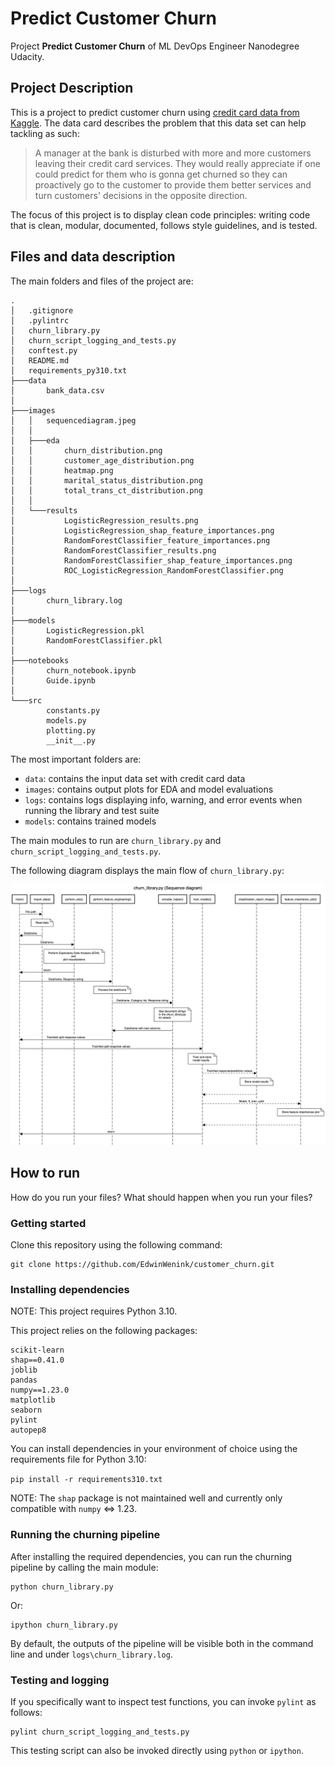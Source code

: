 # Predict Customer Churn

Project **Predict Customer Churn** of ML DevOps Engineer Nanodegree Udacity.

## Project Description

This is a project to predict customer churn using [credit card data from Kaggle](https://www.kaggle.com/datasets/sakshigoyal7/credit-card-customers).
The data card describes the problem that this data set can help tackling as such:

> A manager at the bank is disturbed with more and more customers leaving their credit card services. They would really appreciate if one could predict for them who is gonna get churned so they can proactively go to the customer to provide them better services and turn customers' decisions in the opposite direction.

The focus of this project is to display clean code principles: writing code that is clean, modular, documented, follows style guidelines, and is tested.

## Files and data description

The main folders and files of the project are:

```
.
│   .gitignore
│   .pylintrc
│   churn_library.py
│   churn_script_logging_and_tests.py
│   conftest.py
│   README.md
│   requirements_py310.txt
├───data
│       bank_data.csv
│
├───images
│   │   sequencediagram.jpeg
│   │
│   ├───eda
│   │       churn_distribution.png
│   │       customer_age_distribution.png
│   │       heatmap.png
│   │       marital_status_distribution.png
│   │       total_trans_ct_distribution.png
│   │
│   └───results
│           LogisticRegression_results.png
│           LogisticRegression_shap_feature_importances.png
│           RandomForestClassifier_feature_importances.png
│           RandomForestClassifier_results.png
│           RandomForestClassifier_shap_feature_importances.png
│           ROC_LogisticRegression_RandomForestClassifier.png
│
├───logs
│       churn_library.log
│
├───models
│       LogisticRegression.pkl
│       RandomForestClassifier.pkl
│
├───notebooks
│       churn_notebook.ipynb
│       Guide.ipynb
│
└───src
        constants.py
        models.py
        plotting.py
        __init__.py

```

The most important folders are:

- `data`: contains the input data set with credit card data
- `images`: contains output plots for EDA and model evaluations
- `logs`: contains logs displaying info, warning, and error events when running the library and test suite
- `models`: contains trained models

The main modules to run are `churn_library.py` and `churn_script_logging_and_tests.py`.

The following diagram displays the main flow of `churn_library.py`:

![Sequence diagram](./images/sequencediagram.jpeg)


## How to run
How do you run your files? What should happen when you run your files?

### Getting started

Clone this repository using the following command:

```
git clone https://github.com/EdwinWenink/customer_churn.git
```

### Installing dependencies

NOTE: This project requires Python 3.10.

This project relies on the following packages:

```
scikit-learn
shap==0.41.0
joblib
pandas
numpy==1.23.0
matplotlib
seaborn
pylint
autopep8
```

You can install dependencies in your environment of choice using the requirements file for Python 3.10:

`pip install -r requirements310.txt`

NOTE: The `shap` package is not maintained well and currently only compatible with `numpy` <=> 1.23.

### Running the churning pipeline

After installing the required dependencies, you can run the churning pipeline by calling the main module:

```
python churn_library.py
```

Or:

```
ipython churn_library.py
```

By default, the outputs of the pipeline will be visible both in the command line and under `logs\churn_library.log`.

### Testing and logging

If you specifically want to inspect test functions, you can invoke `pylint` as follows:

```
pylint churn_script_logging_and_tests.py
```

This testing script can also be invoked directly using `python` or `ipython`.